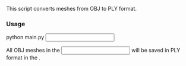 This script converts meshes from OBJ to PLY format.
### Usage
python main.py <input folder> <output folder>

All OBJ meshes in the <input folder> will be saved in PLY format in the <output folder>.
